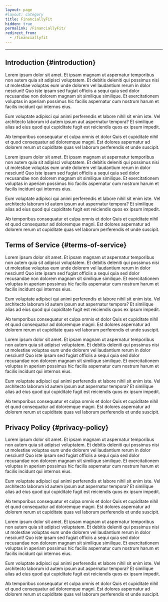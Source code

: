 ```yaml
---
layout: page
#layout: category
title: FinanciallyFit
hidden: true
permalink: /FinanciallyFit/
redirect_from:
  - /financiallyfit
---
```


---

## Introduction {#introduction}



Lorem ipsum dolor sit amet. Et ipsam magnam ut aspernatur temporibus non autem quia sit adipisci voluptatem. Et debitis deleniti qui possimus nisi ut molestiae voluptas eum unde dolorem vel laudantium rerum in dolor nesciunt! Quo iste ipsam sed fugiat officiis a sequi quia sed dolor recusandae non dolorem magnam sit similique similique. Et exercitationem voluptas in aperiam possimus hic facilis aspernatur cum nostrum harum et facilis incidunt qui internos eius.

Eum voluptate adipisci qui animi perferendis et labore nihil sit enim iste. Vel architecto laborum id autem ipsum aut aspernatur tempora? Et similique alias ad eius quod qui cupiditate fugit est reiciendis quos ex ipsum impedit.

Ab temporibus consequatur et culpa omnis et dolor Quis et cupiditate nihil et quod consequatur ad doloremque magni. Est dolores aspernatur ad dolorem rerum ut cupiditate quas vel laborum perferendis et unde suscipit.

Lorem ipsum dolor sit amet. Et ipsam magnam ut aspernatur temporibus non autem quia sit adipisci voluptatem. Et debitis deleniti qui possimus nisi ut molestiae voluptas eum unde dolorem vel laudantium rerum in dolor nesciunt! Quo iste ipsam sed fugiat officiis a sequi quia sed dolor recusandae non dolorem magnam sit similique similique. Et exercitationem voluptas in aperiam possimus hic facilis aspernatur cum nostrum harum et facilis incidunt qui internos eius.

Eum voluptate adipisci qui animi perferendis et labore nihil sit enim iste. Vel architecto laborum id autem ipsum aut aspernatur tempora? Et similique alias ad eius quod qui cupiditate fugit est reiciendis quos ex ipsum impedit.

Ab temporibus consequatur et culpa omnis et dolor Quis et cupiditate nihil et quod consequatur ad doloremque magni. Est dolores aspernatur ad dolorem rerum ut cupiditate quas vel laborum perferendis et unde suscipit.



## Terms of Service {#terms-of-service}



Lorem ipsum dolor sit amet. Et ipsam magnam ut aspernatur temporibus non autem quia sit adipisci voluptatem. Et debitis deleniti qui possimus nisi ut molestiae voluptas eum unde dolorem vel laudantium rerum in dolor nesciunt! Quo iste ipsam sed fugiat officiis a sequi quia sed dolor recusandae non dolorem magnam sit similique similique. Et exercitationem voluptas in aperiam possimus hic facilis aspernatur cum nostrum harum et facilis incidunt qui internos eius.

Eum voluptate adipisci qui animi perferendis et labore nihil sit enim iste. Vel architecto laborum id autem ipsum aut aspernatur tempora? Et similique alias ad eius quod qui cupiditate fugit est reiciendis quos ex ipsum impedit.

Ab temporibus consequatur et culpa omnis et dolor Quis et cupiditate nihil et quod consequatur ad doloremque magni. Est dolores aspernatur ad dolorem rerum ut cupiditate quas vel laborum perferendis et unde suscipit.

Lorem ipsum dolor sit amet. Et ipsam magnam ut aspernatur temporibus non autem quia sit adipisci voluptatem. Et debitis deleniti qui possimus nisi ut molestiae voluptas eum unde dolorem vel laudantium rerum in dolor nesciunt! Quo iste ipsam sed fugiat officiis a sequi quia sed dolor recusandae non dolorem magnam sit similique similique. Et exercitationem voluptas in aperiam possimus hic facilis aspernatur cum nostrum harum et facilis incidunt qui internos eius.

Eum voluptate adipisci qui animi perferendis et labore nihil sit enim iste. Vel architecto laborum id autem ipsum aut aspernatur tempora? Et similique alias ad eius quod qui cupiditate fugit est reiciendis quos ex ipsum impedit.

Ab temporibus consequatur et culpa omnis et dolor Quis et cupiditate nihil et quod consequatur ad doloremque magni. Est dolores aspernatur ad dolorem rerum ut cupiditate quas vel laborum perferendis et unde suscipit.



## Privacy Policy {#privacy-policy}



Lorem ipsum dolor sit amet. Et ipsam magnam ut aspernatur temporibus non autem quia sit adipisci voluptatem. Et debitis deleniti qui possimus nisi ut molestiae voluptas eum unde dolorem vel laudantium rerum in dolor nesciunt! Quo iste ipsam sed fugiat officiis a sequi quia sed dolor recusandae non dolorem magnam sit similique similique. Et exercitationem voluptas in aperiam possimus hic facilis aspernatur cum nostrum harum et facilis incidunt qui internos eius.

Eum voluptate adipisci qui animi perferendis et labore nihil sit enim iste. Vel architecto laborum id autem ipsum aut aspernatur tempora? Et similique alias ad eius quod qui cupiditate fugit est reiciendis quos ex ipsum impedit.

Ab temporibus consequatur et culpa omnis et dolor Quis et cupiditate nihil et quod consequatur ad doloremque magni. Est dolores aspernatur ad dolorem rerum ut cupiditate quas vel laborum perferendis et unde suscipit.

Lorem ipsum dolor sit amet. Et ipsam magnam ut aspernatur temporibus non autem quia sit adipisci voluptatem. Et debitis deleniti qui possimus nisi ut molestiae voluptas eum unde dolorem vel laudantium rerum in dolor nesciunt! Quo iste ipsam sed fugiat officiis a sequi quia sed dolor recusandae non dolorem magnam sit similique similique. Et exercitationem voluptas in aperiam possimus hic facilis aspernatur cum nostrum harum et facilis incidunt qui internos eius.

Eum voluptate adipisci qui animi perferendis et labore nihil sit enim iste. Vel architecto laborum id autem ipsum aut aspernatur tempora? Et similique alias ad eius quod qui cupiditate fugit est reiciendis quos ex ipsum impedit.

Ab temporibus consequatur et culpa omnis et dolor Quis et cupiditate nihil et quod consequatur ad doloremque magni. Est dolores aspernatur ad dolorem rerum ut cupiditate quas vel laborum perferendis et unde suscipit.
